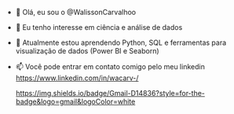 - 👋 Olá, eu sou o @WalissonCarvalhoo
- 👀 Eu tenho interesse em ciência e análise de dados
- 🌱 Atualmente estou aprendendo Python, SQL e ferramentas para visualização de dados (Power BI e Seaborn) 
- 📫 Você pode entrar em contato comigo pelo meu linkedin https://www.linkedin.com/in/wacarv-/

	https://img.shields.io/badge/Gmail-D14836?style=for-the-badge&logo=gmail&logoColor=white

<!---
WalissonCarvalhoo/WalissonCarvalhoo is a ✨ special ✨ repository because its `README.md` (this file) appears on your GitHub profile.
You can click the Preview link to take a look at your changes.
--->
